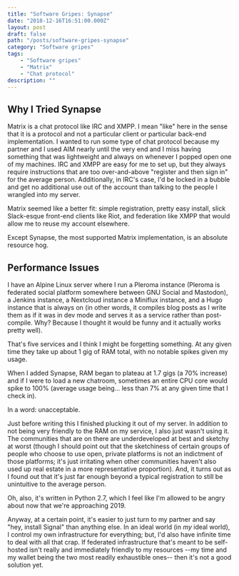 ```yaml
---
title: "Software Gripes: Synapse"
date: "2018-12-16T16:51:00.000Z"
layout: post
draft: false
path: "/posts/software-gripes-synapse"
category: "Software gripes"
tags:
    - "Software gripes"
    - "Matrix"
    - "Chat protocol"
description: ""
---
```


## Why I Tried Synapse

Matrix is a chat protocol like IRC and XMPP. I mean "like" here in the sense that it is a protocol and not a particular client or particular back-end implementation. I wanted to run some type of chat protocol because my partner and I used AIM nearly until the very end and I miss having something that was lightweight and always on whenever I popped open one of my machines. IRC and XMPP are easy for me to set up, but they always require instructions that are too over-and-above "register and then sign in" for the average person. Additionally, in IRC's case, I'd be locked in a bubble and get no additional use out of the account than talking to the people I wrangled into my server.

Matrix seemed like a better fit: simple registration, pretty easy install,  slick Slack-esque front-end clients like Riot, and federation like XMPP that would allow me to reuse my account elsewhere.

Except Synapse, the most supported Matrix implementation, is an absolute resource hog.

## Performance Issues

I have an Alpine Linux server where I run a Pleroma instance (Pleroma is federated social platform somewhere between GNU Social and Mastodon), a Jenkins instance, a Nextcloud instance a Miniflux instance, and a Hugo instance that is always on (in other words, it compiles blog posts as I write them as if it was in dev mode and serves it as a service rather than post-compile. Why? Because I thought it would be funny and it actually works pretty well).

That's five services and I think I might be forgetting something. At any given time they take up about 1 gig of RAM total, with no notable spikes given my usage.

When I added Synapse, RAM began to plateau at 1.7 gigs (a 70% increase) and if I were to load a new chatroom, sometimes an entire CPU core would spike to 100% (average usage being... less than 7% at any given time that I check in).

In a word: unacceptable.

Just before writing this I finished plucking it out of my server. In addition to not being very friendly to the RAM on my service, I also just wasn't using it. The communities that are on there are underdeveloped at best and sketchy at worst (though I should point out that the sketchiness of certain groups of people who choose to use open, private platforms is not an indictment of those platforms; it's just irritating when other communities haven't also used up real estate in a more representative proportion). And, it turns out as I found out that it's just far enough beyond a typical registration to still be unintuitive to the average person.

Oh, also, it's written in Python 2.7, which I feel like I'm allowed to be angry about now that we're approaching 2019.

Anyway, at a certain point, it's easier to just turn to my partner and say "hey, install Signal" than anything else. In an ideal world (in _my_ ideal world), I control my own infrastructure for everything; but, I'd also have infinite time to deal with all that crap. If federated infrastructure that's meant to be self-hosted isn't really and immediately friendly to my resources --my time and my wallet being the two most readily exhaustible ones-- then it's not a good solution yet. 
